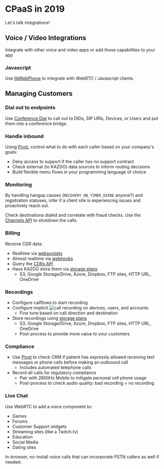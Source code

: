 # CPaaS in 2019

Let's talk integrations!

## Voice / Video Integrations

Integrate with other voice and video apps or add those capabilities to your app

### Javascript

Use [libWebPhone](https://github.com/2600hz/libwebphone) to integrate with WebRTC / Javascript clients.

## Managing Customers

### Dial out to endpoints

Use [Conference Dial](https://docs.2600hz.com/dev/applications/crossbar/doc/conference/#dialing-an-endpoint) to call out to DIDs, SIP URIs, Devices, or Users and put them into a conference bridge.

### Handle inbound

Using [Pivot](https://docs.2600hz.com/dev/applications/pivot/doc/requests/), control what to do with each caller based on your company's goals:

- Deny access to support if the caller has no support contract
- Check external (to KAZOO) data sources to inform routing decisions
- Build flexible menu flows in your programming language of choice

### Monitoring

By handling hangup causes (`RECOVERY_ON_TIMER_EXIRE` anyone?) and registration statuses, infer if a client site is experiencing issues and proactively reach out.

Check destinations dialed and correlate with fraud checks. Use the [Channels API](https://docs.2600hz.com/dev/applications/crossbar/doc/channels/) to shutdown the calls.

### Billing

Receive CDR data:
- Realtime via [websockets](https://docs.2600hz.com/dev/applications/crossbar/doc/websockets/)
- Almost realtime via [webhooks](https://docs.2600hz.com/dev/applications/webhooks/doc/events/channels/)
- Query the [CDRs API](https://docs.2600hz.com/dev/applications/crossbar/doc/cdrs/)
- Have KAZOO store them via [storage plans](https://docs.2600hz.com/dev/applications/crossbar/doc/storage/)
  - S3, Google Storage/Drive, Azure, Dropbox, FTP sites, HTTP URL, OneDrive

### Recordings

- Configure callflows to start recording
- Configure implicit ![call recording](https://docs.2600hz.com/dev/doc/user_guides/call_recording/) on devices, users, and accounts
  - Fine tune based on call direction and destination
- Store recordings using [storage plans](https://docs.2600hz.com/dev/applications/crossbar/doc/storage/)
  - S3, Google Storage/Drive, Azure, Dropbox, FTP sites, HTTP URL, OneDrive
  - Post-process to provide more value to your customers

### Compliance

- Use [Pivot](https://docs.2600hz.com/dev/applications/pivot/doc/requests/) to check CRM if patient has expressly allowed receiving text messages or phone calls before making an outbound call
  - Includes automated telephone calls
- Record all calls for regulatory compliance
  - Pair with 2600Hz Mobile to mitigate personal cell phone usage
  - Post-process to check audio quality: bad recording = no recording

### Live Chat

Use WebRTC to add a voice component to:

- Games
- Forums
- Customer Support widgets
- Streaming sites (like a Twitch.tv)
- Education
- Social Media
- Dating sites

In-browser, no-install voice calls that can incorporate PSTN callers as well if needed.
